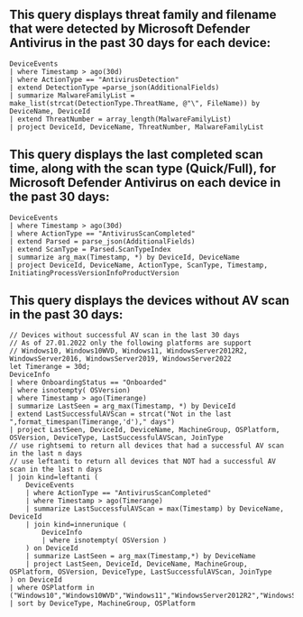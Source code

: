 ## This query displays threat family and filename that were detected by Microsoft Defender Antivirus in the past 30 days for each device: 
```
DeviceEvents
| where Timestamp > ago(30d)
| where ActionType == "AntivirusDetection"
| extend DetectionType =parse_json(AdditionalFields)
| summarize MalwareFamilyList = make_list(strcat(DetectionType.ThreatName, @"\", FileName)) by DeviceName, DeviceId
| extend ThreatNumber = array_length(MalwareFamilyList)
| project DeviceId, DeviceName, ThreatNumber, MalwareFamilyList
```

## This query displays the last completed scan time, along with the scan type (Quick/Full), for Microsoft Defender Antivirus on each device in the past 30 days: 
```
DeviceEvents
| where Timestamp > ago(30d)
| where ActionType == "AntivirusScanCompleted"
| extend Parsed = parse_json(AdditionalFields)
| extend ScanType = Parsed.ScanTypeIndex
| summarize arg_max(Timestamp, *) by DeviceId, DeviceName
| project DeviceId, DeviceName, ActionType, ScanType, Timestamp, InitiatingProcessVersionInfoProductVersion
```

## This query displays the devices without AV scan in the past 30 days: 
```
// Devices without successful AV scan in the last 30 days
// As of 27.01.2022 only the following platforms are support
// Windows10, Windows10WVD, Windows11, WindowsServer2012R2, WindowsServer2016, WindowsServer2019, WindowsServer2022
let Timerange = 30d;
DeviceInfo
| where OnboardingStatus == "Onboarded"
| where isnotempty( OSVersion)
| where Timestamp > ago(Timerange)
| summarize LastSeen = arg_max(Timestamp, *) by DeviceId
| extend LastSuccessfulAVScan = strcat("Not in the last ",format_timespan(Timerange,'d')," days")
| project LastSeen, DeviceId, DeviceName, MachineGroup, OSPlatform, OSVersion, DeviceType, LastSuccessfulAVScan, JoinType
// use rightsemi to return all devices that had a successful AV scan in the last n days
// use leftanti to return all devices that NOT had a successful AV scan in the last n days
| join kind=leftanti (
    DeviceEvents
    | where ActionType == "AntivirusScanCompleted"
    | where Timestamp > ago(Timerange)
    | summarize LastSuccessfulAVScan = max(Timestamp) by DeviceName, DeviceId
    | join kind=innerunique (
        DeviceInfo
        | where isnotempty( OSVersion )
    ) on DeviceId
    | summarize LastSeen = arg_max(Timestamp,*) by DeviceName
    | project LastSeen, DeviceId, DeviceName, MachineGroup, OSPlatform, OSVersion, DeviceType, LastSuccessfulAVScan, JoinType
) on DeviceId
| where OSPlatform in ("Windows10","Windows10WVD","Windows11","WindowsServer2012R2","WindowsServer2016","WindowsServer2019","WindowsServer2022")
| sort by DeviceType, MachineGroup, OSPlatform
```
